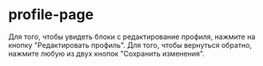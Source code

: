 # profile-page

Для того, чтобы увидеть блоки с редактирование профиля, нажмите на кнопку "Редактировать профиль".
Для того, чтобы вернуться обратно, нажмите любую из двух кнопок "Сохранить изменения".
